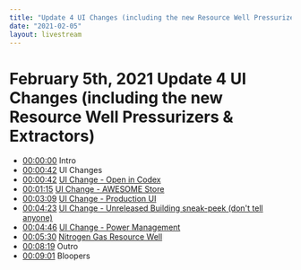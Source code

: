 ```yaml
---
title: "Update 4 UI Changes (including the new Resource Well Pressurizers & Extractors)"
date: "2021-02-05"
layout: livestream
---
```

# February 5th, 2021 Update 4 UI Changes (including the new Resource Well Pressurizers & Extractors)
* [00:00:00](https://youtu.be/rI5kRMSwo5Q?t=0) Intro
* [00:00:42](https://youtu.be/rI5kRMSwo5Q?t=42) UI Changes
* [00:00:42](https://youtu.be/rI5kRMSwo5Q?t=42) [UI Change - Open in Codex](./transcriptions/yt-rI5kRMSwo5Q,42.273444,75.54611.md)
* [00:01:15](https://youtu.be/rI5kRMSwo5Q?t=75) [UI Change - AWESOME Store](./transcriptions/yt-rI5kRMSwo5Q,75.54213333333334,189.92306666666667.md)
* [00:03:09](https://youtu.be/rI5kRMSwo5Q?t=189) [UI Change - Production UI](./transcriptions/yt-rI5kRMSwo5Q,189.92306666666667,263.8969666666667.md)
* [00:04:23](https://youtu.be/rI5kRMSwo5Q?t=263) [UI Change - Unreleased Building sneak-peek (don't tell anyone)](./transcriptions/yt-rI5kRMSwo5Q,263.8969666666667,286.05243333333334.md)
* [00:04:46](https://youtu.be/rI5kRMSwo5Q?t=286) [UI Change - Power Management](./transcriptions/yt-rI5kRMSwo5Q,286.05243333333334,330.36336666666665.md)
* [00:05:30](https://youtu.be/rI5kRMSwo5Q?t=330) [Nitrogen Gas Resource Well](./transcriptions/yt-rI5kRMSwo5Q,330.36336666666665,499.6992.md)
* [00:08:19](https://youtu.be/rI5kRMSwo5Q?t=499) Outro
* [00:09:01](https://youtu.be/rI5kRMSwo5Q?t=541) Bloopers
